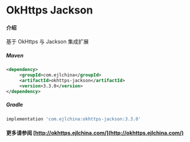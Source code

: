 # OkHttps Jackson

#### 介绍

基于 OkHttps 与 Jackson 集成扩展


##### Maven

```xml
<dependency>
     <groupId>com.ejlchina</groupId>
     <artifactId>okhttps-jackson</artifactId>
     <version>3.3.0</version>
</dependency>
```

##### Gradle

```groovy
implementation 'com.ejlchina:okhttps-jackson:3.3.0'
```

#### 更多请参阅 [http://okhttps.ejlchina.com/](http://okhttps.ejlchina.com/)

